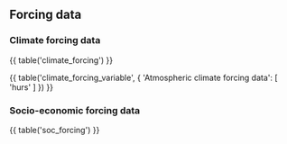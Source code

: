 ## Forcing data

### Climate forcing data

{{ table('climate_forcing') }}

{{ table('climate_forcing_variable', {
	'Atmospheric climate forcing data': [
		'hurs'
	]
}) }}

### Socio-economic forcing data

{{ table('soc_forcing') }}
